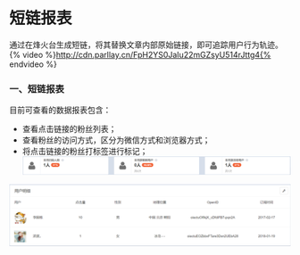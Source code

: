 # 短链报表

通过在烽火台生成短链，将其替换文章内部原始链接，即可追踪用户行为轨迹。  
{% video %}http://cdn.parllay.cn/FpH2YS0JaIu22mGZsyU514rJttg4{% endvideo %}

### 一、短链报表

目前可查看的数据报表包含：

* 查看点击链接的粉丝列表；
* 查看粉丝的访问方式，区分为微信方式和浏览器方式；
* 将点击链接的粉丝打标签进行标记；  
![](/assets/1516597792%281%29.png)

![](/assets/1516586155%281%29.png)

